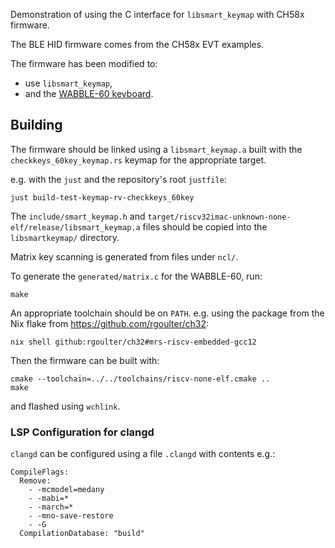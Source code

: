 Demonstration of using the C interface for `libsmart_keymap` with CH58x
 firmware.

The BLE HID firmware comes from the CH58x EVT examples.

The firmware has been modified to:
- use `libsmart_keymap`,
- and the [WABBLE-60
 keyboard](https://github.com/rgoulter/keyboard-labs/releases/tag/wabble-60-rev2024.2).

## Building

The firmware should be linked using a `libsmart_keymap.a`
 built with the `checkkeys_60key_keymap.rs` keymap
 for the appropriate target.

e.g. with the `just` and the repository's root `justfile`:

```
just build-test-keymap-rv-checkkeys_60key
```

The `include/smart_keymap.h` and
`target/riscv32imac-unknown-none-elf/release/libsmart_keymap.a`
files should be copied into the `libsmartkeymap/` directory.

Matrix key scanning is generated from files under `ncl/`.

To generate the `generated/matrix.c` for the WABBLE-60, run:

```
make
```

An appropriate toolchain should be on `PATH`. e.g. using the package from the
Nix flake from <https://github.com/rgoulter/ch32>:

```
nix shell github:rgoulter/ch32#mrs-riscv-embedded-gcc12
```

Then the firmware can be built with:

```
cmake --toolchain=../../toolchains/riscv-none-elf.cmake ..
make
```

and flashed using `wchlink`.

### LSP Configuration for clangd

`clangd` can be configured using a file `.clangd` with contents e.g.:

```
CompileFlags:
  Remove:
    - -mcmodel=medany
    - -mabi=*
    - -march=*
    - -mno-save-restore
    - -G
  CompilationDatabase: "build"
```
